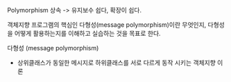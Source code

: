 Polymorphism 
상속 -> 유지보수 쉽다, 확장이 쉽다.

객체지향 프로그램의 핵심인 다형성(message polymorphism)이란 무엇인지, 다형성을 어떻게 활용하는지를 이해하고 실습하는 것을 목표로 한다.

다형성 (message polymorphism)
- 상위클래스가 동일한 메시지로 하위클래스를 서로 다르게 동작 시키는 객체지향 이론
